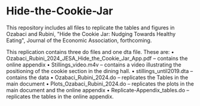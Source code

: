 # Hide-the-Cookie-Jar
This repository includes all files to replicate the tables and figures in Ozabaci and Rubini, "Hide the Cookie Jar: Nudging Towards Healthy Eating", Journal of the Economic Association, forthcoming.

This replication contains three do files and one dta file.  These are:
•	Ozabaci_Rubini_2024_JESA_Hide_the_Cookie_Jar_App.pdf – contains the online appendix
•	Stillings_video.m4v – contains a video illustrating the positioning of the cookie section in the dining hall.
•	stillings_until2019.dta – contains the data
•	Ozabaci_Rubini_2024.do – replicates the Tables in the main document
•	Plots_Ozabaci_Rubini_2024.do – replicates the plots in the main document and the online appendix
•	Replicate-Appendix_tables.do – replicates the tables in the online appendix.
